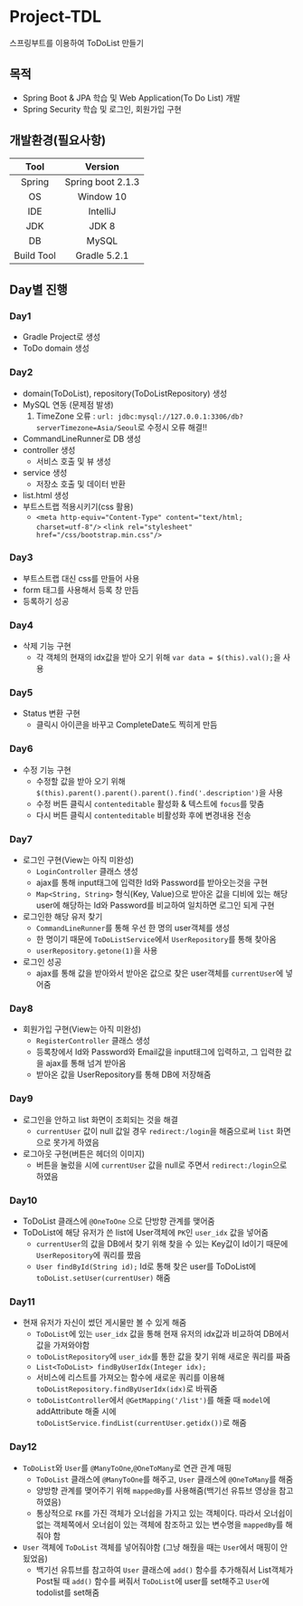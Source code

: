 # Project-TDL
스프링부트를 이용하여 ToDoList 만들기

## 목적
- Spring Boot & JPA 학습 및 Web Application(To Do List) 개발
- Spring Security 학습 및 로그인, 회원가입 구현

## 개발환경(필요사항)
|Tool|Version|
|:---:|:---:|
|Spring|Spring boot 2.1.3|
|OS|Window 10|
|IDE|IntelliJ|
|JDK|JDK 8|
|DB|MySQL|
|Build Tool|Gradle 5.2.1|

## Day별 진행
### Day1
- Gradle Project로 생성
- ToDo domain 생성

### Day2
- domain(ToDoList), repository(ToDoListRepository) 생성
- MySQL 연동 (문제점 발생)
  1. TimeZone 오류 : `url: jdbc:mysql://127.0.0.1:3306/db?serverTimezone=Asia/Seoul`로 수정시 오류 해결!!
- CommandLineRunner로 DB 생성
- controller 생성
  - 서비스 호출 및 뷰 생성
- service 생성
  - 저장소 호출 및 데이터 반환
- list.html 생성
- 부트스트랩 적용시키기(css 활용)
  - `<meta http-equiv="Content-Type" content="text/html; charset=utf-8"/>`
    `<link rel="stylesheet" href="/css/bootstrap.min.css"/>`

### Day3
- 부트스트랩 대신 css를 만들어 사용
- form 태그를 사용해서 등록 창 만듬
- 등록하기 성공

### Day4
- 삭제 기능 구현
  - 각 객체의 현재의 idx값을 받아 오기 위해 `var data = $(this).val();`을 사용

### Day5
- Status 변환 구현
  - 클릭시 아이콘을 바꾸고 CompleteDate도 찍히게 만듬

### Day6
- 수정 기능 구현
  - 수정할 값을 받아 오기 위해 `$(this).parent().parent().parent().find('.description')`을 사용
  - 수정 버튼 클릭시 `contenteditable` 활성화 & 텍스트에 `focus`를 맞춤
  - 다시 버튼 클릭시 `contenteditable` 비활성화 후에 변경내용 전송

### Day7
- 로그인 구현(View는 아직 미완성)
  - `LoginController` 클래스 생성
  - ajax를 통해 input태그에 입력한 Id와 Password를 받아오는것을 구현
  - `Map<String, String>` 형식(Key, Value)으로 받아온 값을 디비에 있는 해당 user에 해당하는 Id와 Password를 비교하여 일치하면 로그인 되게 구현
- 로그인한 해당 유저 찾기
  - `CommandLineRunner`를 통해 우선 한 명의 user객체를 생성
  - 한 명이기 때문에 `ToDoListService`에서 `UserRepository`를 통해 찾아옴
  - `userRepository.getone(1)`을 사용
- 로그인 성공
  - ajax를 통해 값을 받아와서 받아온 값으로 찾은 user객체를 `currentUser`에 넣어줌

### Day8
- 회원가입 구현(View는 아직 미완성)
  - `RegisterController` 클래스 생성
  - 등록창에서 Id와 Password와 Email값을 input태그에 입력하고, 그 입력한 값을 ajax를 통해 넘겨 받아옴
  - 받아온 값을 UserRepository를 통해 DB에 저장해줌

### Day9
- 로그인을 안하고 list 화면이 조회되는 것을 해결
  - `currentUser` 값이 null 값일 경우 `redirect:/login`을 해줌으로써 `list` 화면으로 못가게 하였음
- 로그아웃 구현(버튼은 헤더의 이미지)
  - 버튼을 눌렀을 시에 `currentUser` 값을 null로 주면서 `redirect:/login`으로 하였음

### Day10
- ToDoList 클래스에 `@OneToOne` 으로 단방향 관계를 맺어줌
- ToDoList에 해당 유저가 쓴 list에 User객체에 `PK`인 `user_idx` 값을 넣어줌
  - `currentUser`의 값을 DB에서 찾기 위해 찾을 수 있는 Key값이 Id이기 때문에 `UserRepository`에 쿼리를 짰음
  - `User findById(String id);` Id로 통해 찾은 user를 ToDoList에 `toDoList.setUser(currentUser)` 해줌

### Day11
- 현재 유저가 자신이 썼던 게시물만 볼 수 있게 해줌
  - `ToDoList`에 있는 `user_idx` 값을 통해 현재 유저의 idx값과 비교하여 DB에서 값을 가져와야함
  - `toDoListRepository`에 `user_idx`를 통한 값을 찾기 위해 새로운 쿼리를 짜줌
  - `List<ToDoList> findByUserIdx(Integer idx);`
  - 서비스에 리스트를 가져오는 함수에 새로운 쿼리를 이용해 `toDoListRepository.findByUserIdx(idx)`로 바꿔줌
  - `toDoListController`에서 `@GetMapping('/list')`를 해줄 때 `model`에 addAttribute 해줄 시에 `toDoListService.findList(currentUser.getidx())`로 해줌

### Day12
- `ToDoList`와 `User`를 `@ManyToOne`,`@OneToMany`로 연관 관계 매핑
  - `ToDoList` 클래스에 `@ManyToOne`를 해주고, `User` 클래스에 `@OneToMany`를 해줌
  - 양방향 관계를 맺어주기 위해 `mappedBy`를 사용해줌(백기선 유튜브 영상을 참고하였음)
  - 통상적으로 `FK`를 가진 객체가 오너쉽을 가지고 있는 객체이다. 따라서 오너쉽이 없는 객체쪽에서 오너쉽이 있는 객체에 참조하고 있는 변수명을 `mappedBy`를 해줘야 함
- `User` 객체에 `ToDoList` 객체를 넣어줘야함 (그냥 해줬을 때는 `User`에서 매핑이 안됬었음)
  - 백기선 유튜브를 참고하여 `User` 클래스에 `add()` 함수를 추가해줘서 List객체가 Post될 때 `add()` 함수를 써줘서 `ToDoList`에 user를 set해주고 `User`에 todolist를 set해줌
